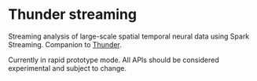 # Thunder streaming

Streaming analysis of large-scale spatial temporal neural data using Spark Streaming. Companion to [Thunder](http://thunder-project.org).

Currently in rapid prototype mode. All APIs should be considered experimental and subject to change.
